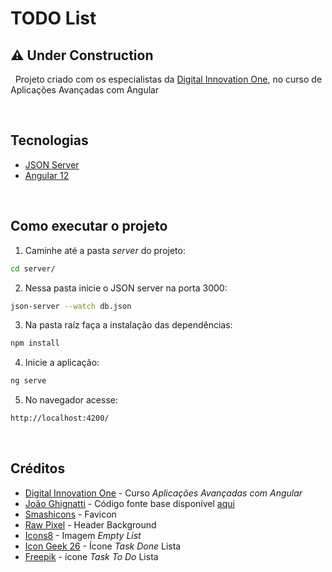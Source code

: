 # TODO List
## :warning: **Under Construction**


&nbsp;
Projeto criado com os especialistas da [Digital Innovation One](https://digitalinnovation.one/), no curso de Aplicações Avançadas com Angular


&nbsp;
## Tecnologias

* [JSON Server](https://github.com/typicode/json-server)
* [Angular 12](https://angular.io/docs)


&nbsp;
## Como executar o projeto
1. Caminhe até a pasta *server* do projeto:
```sh
cd server/
```
2. Nessa pasta inicie o JSON server na porta 3000:
```sh
json-server --watch db.json
```
3. Na pasta raíz faça a instalação das dependências:
```sh
npm install
```
4. Inicie a aplicação:
```sh
ng serve
```
5. No navegador acesse:
```sh
http://localhost:4200/
```

&nbsp;
## Créditos
* [Digital Innovation One](https://digitalinnovation.one/) - Curso *Aplicações Avançadas com Angular*
* [João Ghignatti](https://github.com/JGhignatti) - Código fonte base disponível [aqui](https://github.com/JGhignatti/jv-state) 
* [Smashicons](https://www.flaticon.com/authors/smashicons) - Favicon
* [Raw Pixel](https://www.rawpixel.com/) - Header Background
* [Icons8](https://icons8.com/illustrations) - Imagem *Empty List*
* [Icon Geek 26](https://www.flaticon.com/authors/icongeek26) - Ícone *Task Done* Lista
* [Freepik](https://www.flaticon.com/authors/freepik) - ícone *Task To Do* Lista


